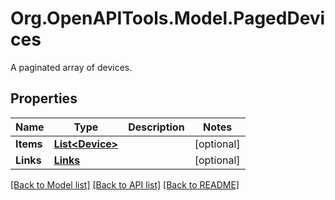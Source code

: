 # Org.OpenAPITools.Model.PagedDevices
A paginated array of devices.
## Properties

Name | Type | Description | Notes
------------ | ------------- | ------------- | -------------
**Items** | [**List&lt;Device&gt;**](Device.md) |  | [optional] 
**Links** | [**Links**](Links.md) |  | [optional] 

[[Back to Model list]](../README.md#documentation-for-models) [[Back to API list]](../README.md#documentation-for-api-endpoints) [[Back to README]](../README.md)

